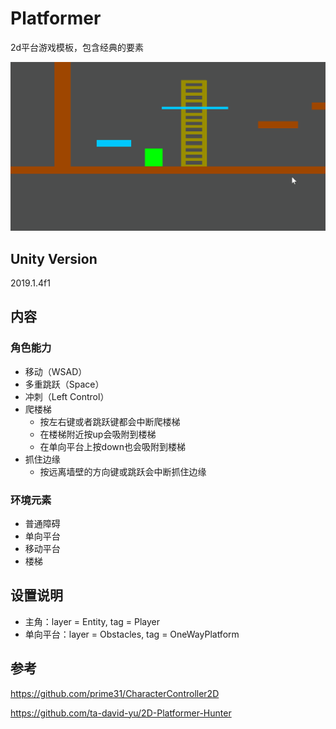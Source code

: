 # Platformer
2d平台游戏模板，包含经典的要素

![](./Doc/Images/Demo.gif)

## Unity Version

2019.1.4f1



## 内容

### 角色能力

* 移动（WSAD）
* 多重跳跃（Space）
* 冲刺（Left Control）
* 爬楼梯
  * 按左右键或者跳跃键都会中断爬楼梯
  * 在楼梯附近按up会吸附到楼梯
  * 在单向平台上按down也会吸附到楼梯
* 抓住边缘
  * 按远离墙壁的方向键或跳跃会中断抓住边缘

### 环境元素

* 普通障碍
* 单向平台
* 移动平台
* 楼梯



## 设置说明

* 主角：layer = Entity, tag = Player
* 单向平台：layer = Obstacles, tag = OneWayPlatform



## 参考

<https://github.com/prime31/CharacterController2D>

<https://github.com/ta-david-yu/2D-Platformer-Hunter>
